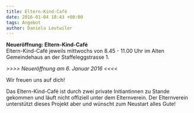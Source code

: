 ```yaml
---
title: Eltern-Kind-Café
date: 2016-01-04 18:43 +00:00
tags: Angebot
author: Daniela Leutwiler
---
```


**Neueröffnung: Eltern-Kind-Café**    
Eltern-Kind-Café jeweils mittwochs von 8.45 - 11.00 Uhr im Alten Gemeindehaus an der Staffeleggstrasse 1. 

*>>>> Neueröffnung am 6. Januar 2016 <<<<*

Wir freuen uns auf dich!

Das Eltern-Kind-Café ist durch zwei private Initiantinnen zu Stande gekommen und läuft nicht offiziell unter dem Elternverein. Der Elternverein unterstützt dieses Projekt aber und wünscht zum Neustart alles Gute!
